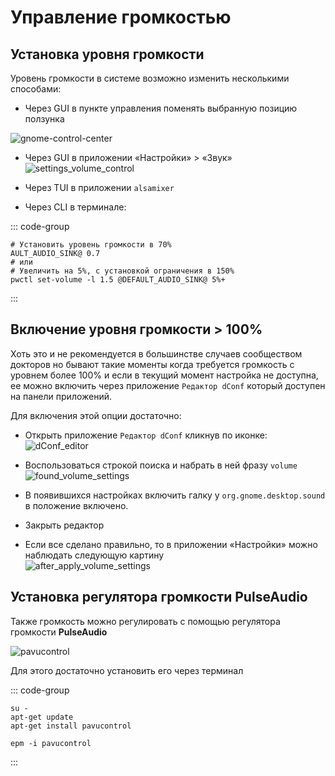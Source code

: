 # Управление громкостью

## Установка уровня громкости

Уровень громкости в системе возможно изменить несколькими способами:

- Через GUI в пункте управления поменять выбранную позицию ползунка
  
![gnome-control-center](/gnome-volume-control/gnome-control-center.png)

- Через GUI в приложении «Настройки» > «Звук»
![settings_volume_control](/gnome-volume-control/gnome-settings-volume-control.png)

- Через TUI в приложении `alsamixer`

- Через CLI в терминале:

::: code-group

```shell[wireplumber]
# Установить уровень громкости в 70%
AULT_AUDIO_SINK@ 0.7
# или 
# Увеличить на 5%, с установкой ограничения в 150%
pwctl set-volume -l 1.5 @DEFAULT_AUDIO_SINK@ 5%+
```

:::

## Включение уровня громкости > 100%

Хоть это и не рекомендуется в большинстве случаев сообществом докторов
но бывают такие моменты когда требуется громкость с уровнем более 100%
и если в текущий момент настройка не доступна, ее можно включить через
приложение `Редактор dConf` который доступен на панели приложений.

Для включения этой опции достаточно:

- Открыть приложение `Редактор dConf` кликнув по иконке:\
![dConf_editor](/gnome-volume-control/dconf-editor.png)
  
- Воспользоваться строкой поиска и набрать в ней фразу `volume`\
![found_volume_settings](/gnome-volume-control/found-volume-settings.png)

- В появившихся настройках включить галку у `org.gnome.desktop.sound` в положение включено.
- Закрыть редактор

- Если все сделано правильно, то в приложении «Настройки» можно наблюдать следующую картину\
![after_apply_volume_settings](/gnome-volume-control/after-volume-settings-apply.png)

## Установка регулятора громкости PulseAudio

Также громкость можно регулировать с помощью регулятора громкости **PulseAudio**
  
![pavucontrol](/gnome-volume-control/pavucontrol.png)

Для этого достаточно установить его через терминал

::: code-group

```shell[apt-get]
su -
apt-get update
apt-get install pavucontrol
```

```shell[epm]
epm -i pavucontrol
```
::: 